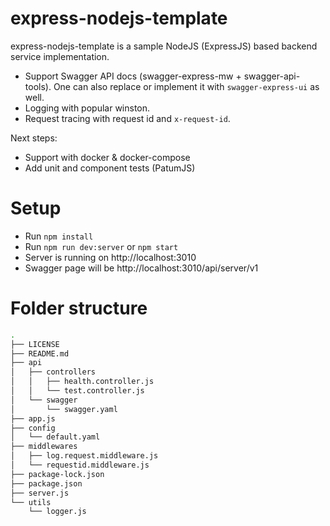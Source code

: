 # express-nodejs-template

express-nodejs-template is a sample NodeJS (ExpressJS) based backend service implementation.

* Support Swagger API docs (swagger-express-mw + swagger-api-tools). One can also replace or implement it with `swagger-express-ui` as well.
* Logging with popular winston.
* Request tracing with request id and `x-request-id`.

Next steps:
* Support with docker & docker-compose
* Add unit and component tests (PatumJS)

# Setup

* Run `npm install`
* Run `npm run dev:server` or `npm start`
* Server is running on http://localhost:3010
* Swagger page will be http://localhost:3010/api/server/v1

# Folder structure

```sh
.
├── LICENSE
├── README.md
├── api
│   ├── controllers
│   │   ├── health.controller.js
│   │   └── test.controller.js
│   └── swagger
│       └── swagger.yaml
├── app.js
├── config
│   └── default.yaml
├── middlewares
│   ├── log.request.middleware.js
│   └── requestid.middleware.js
├── package-lock.json
├── package.json
├── server.js
└── utils
    └── logger.js
```
